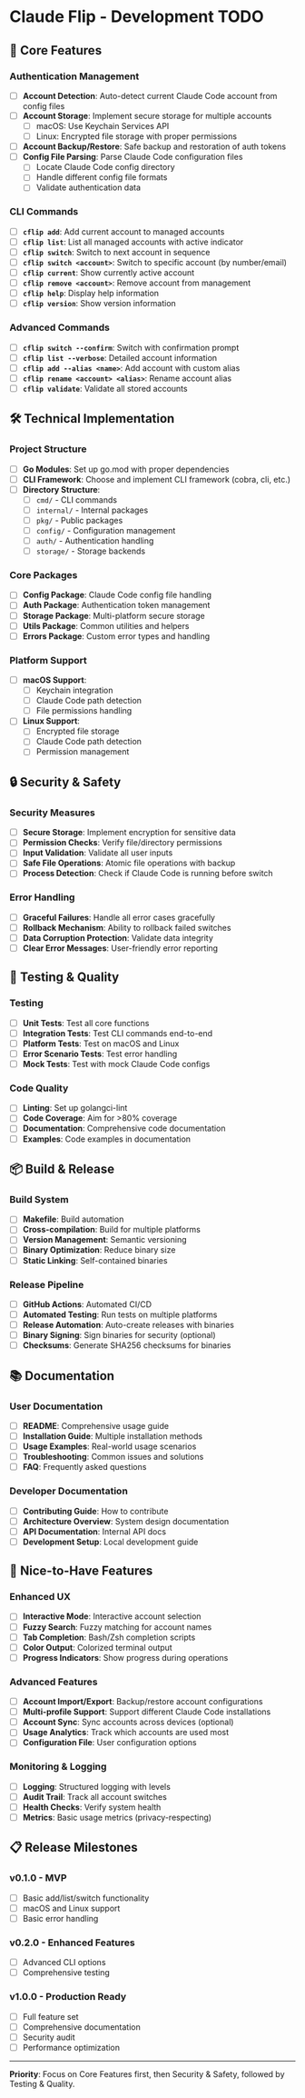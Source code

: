 # Claude Flip - Development TODO

## 🚀 Core Features

### Authentication Management
- [ ] **Account Detection**: Auto-detect current Claude Code account from config files
- [ ] **Account Storage**: Implement secure storage for multiple accounts
  - [ ] macOS: Use Keychain Services API
  - [ ] Linux: Encrypted file storage with proper permissions
- [ ] **Account Backup/Restore**: Safe backup and restoration of auth tokens
- [ ] **Config File Parsing**: Parse Claude Code configuration files
  - [ ] Locate Claude Code config directory
  - [ ] Handle different config file formats
  - [ ] Validate authentication data

### CLI Commands
- [ ] **`cflip add`**: Add current account to managed accounts
- [ ] **`cflip list`**: List all managed accounts with active indicator
- [ ] **`cflip switch`**: Switch to next account in sequence
- [ ] **`cflip switch <account>`**: Switch to specific account (by number/email)
- [ ] **`cflip current`**: Show currently active account
- [ ] **`cflip remove <account>`**: Remove account from management
- [ ] **`cflip help`**: Display help information
- [ ] **`cflip version`**: Show version information

### Advanced Commands
- [ ] **`cflip switch --confirm`**: Switch with confirmation prompt
- [ ] **`cflip list --verbose`**: Detailed account information
- [ ] **`cflip add --alias <name>`**: Add account with custom alias
- [ ] **`cflip rename <account> <alias>`**: Rename account alias
- [ ] **`cflip validate`**: Validate all stored accounts

## 🛠 Technical Implementation

### Project Structure
- [ ] **Go Modules**: Set up go.mod with proper dependencies
- [ ] **CLI Framework**: Choose and implement CLI framework (cobra, cli, etc.)
- [ ] **Directory Structure**:
  - [ ] `cmd/` - CLI commands
  - [ ] `internal/` - Internal packages
  - [ ] `pkg/` - Public packages
  - [ ] `config/` - Configuration management
  - [ ] `auth/` - Authentication handling
  - [ ] `storage/` - Storage backends

### Core Packages
- [ ] **Config Package**: Claude Code config file handling
- [ ] **Auth Package**: Authentication token management
- [ ] **Storage Package**: Multi-platform secure storage
- [ ] **Utils Package**: Common utilities and helpers
- [ ] **Errors Package**: Custom error types and handling

### Platform Support
- [ ] **macOS Support**:
  - [ ] Keychain integration
  - [ ] Claude Code path detection
  - [ ] File permissions handling
- [ ] **Linux Support**:
  - [ ] Encrypted file storage
  - [ ] Claude Code path detection
  - [ ] Permission management

## 🔒 Security & Safety

### Security Measures
- [ ] **Secure Storage**: Implement encryption for sensitive data
- [ ] **Permission Checks**: Verify file/directory permissions
- [ ] **Input Validation**: Validate all user inputs
- [ ] **Safe File Operations**: Atomic file operations with backup
- [ ] **Process Detection**: Check if Claude Code is running before switch

### Error Handling
- [ ] **Graceful Failures**: Handle all error cases gracefully
- [ ] **Rollback Mechanism**: Ability to rollback failed switches
- [ ] **Data Corruption Protection**: Validate data integrity
- [ ] **Clear Error Messages**: User-friendly error reporting

## 🧪 Testing & Quality

### Testing
- [ ] **Unit Tests**: Test all core functions
- [ ] **Integration Tests**: Test CLI commands end-to-end
- [ ] **Platform Tests**: Test on macOS and Linux
- [ ] **Error Scenario Tests**: Test error handling
- [ ] **Mock Tests**: Test with mock Claude Code configs

### Code Quality
- [ ] **Linting**: Set up golangci-lint
- [ ] **Code Coverage**: Aim for >80% coverage
- [ ] **Documentation**: Comprehensive code documentation
- [ ] **Examples**: Code examples in documentation

## 📦 Build & Release

### Build System
- [ ] **Makefile**: Build automation
- [ ] **Cross-compilation**: Build for multiple platforms
- [ ] **Version Management**: Semantic versioning
- [ ] **Binary Optimization**: Reduce binary size
- [ ] **Static Linking**: Self-contained binaries

### Release Pipeline
- [ ] **GitHub Actions**: Automated CI/CD
- [ ] **Automated Testing**: Run tests on multiple platforms
- [ ] **Release Automation**: Auto-create releases with binaries
- [ ] **Binary Signing**: Sign binaries for security (optional)
- [ ] **Checksums**: Generate SHA256 checksums for binaries

## 📚 Documentation

### User Documentation
- [ ] **README**: Comprehensive usage guide
- [ ] **Installation Guide**: Multiple installation methods
- [ ] **Usage Examples**: Real-world usage scenarios
- [ ] **Troubleshooting**: Common issues and solutions
- [ ] **FAQ**: Frequently asked questions

### Developer Documentation
- [ ] **Contributing Guide**: How to contribute
- [ ] **Architecture Overview**: System design documentation
- [ ] **API Documentation**: Internal API docs
- [ ] **Development Setup**: Local development guide

## 🎯 Nice-to-Have Features

### Enhanced UX
- [ ] **Interactive Mode**: Interactive account selection
- [ ] **Fuzzy Search**: Fuzzy matching for account names
- [ ] **Tab Completion**: Bash/Zsh completion scripts
- [ ] **Color Output**: Colorized terminal output
- [ ] **Progress Indicators**: Show progress during operations

### Advanced Features
- [ ] **Account Import/Export**: Backup/restore account configurations
- [ ] **Multi-profile Support**: Support different Claude Code installations
- [ ] **Account Sync**: Sync accounts across devices (optional)
- [ ] **Usage Analytics**: Track which accounts are used most
- [ ] **Configuration File**: User configuration options

### Monitoring & Logging
- [ ] **Logging**: Structured logging with levels
- [ ] **Audit Trail**: Track all account switches
- [ ] **Health Checks**: Verify system health
- [ ] **Metrics**: Basic usage metrics (privacy-respecting)

## 📋 Release Milestones

### v0.1.0 - MVP
- [ ] Basic add/list/switch functionality
- [ ] macOS and Linux support
- [ ] Basic error handling

### v0.2.0 - Enhanced Features
- [ ] Advanced CLI options
- [ ] Comprehensive testing

### v1.0.0 - Production Ready
- [ ] Full feature set
- [ ] Comprehensive documentation
- [ ] Security audit
- [ ] Performance optimization

---

**Priority**: Focus on Core Features first, then Security & Safety, followed by Testing & Quality.

